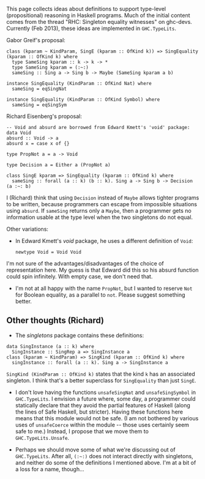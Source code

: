 
This page collects ideas about definitions to support type-level (propositional) reasoning in Haskell programs. Much of the initial content comes from the thread "RHC: Singleton equality witnesses" on ghc-devs. Currently (Feb 2013), these ideas are implemented in `GHC.TypeLits`.


Gabor Greif's proposal:

```wiki
class (kparam ~ KindParam, SingE (kparam :: OfKind k)) => SingEquality (kparam :: OfKind k) where
  type SameSing kparam :: k -> k -> *
  type SameSing kparam = (:~:)
  sameSing :: Sing a -> Sing b -> Maybe (SameSing kparam a b)

instance SingEquality (KindParam :: OfKind Nat) where
  sameSing = eqSingNat

instance SingEquality (KindParam :: OfKind Symbol) where
  sameSing = eqSingSym
```


Richard Eisenberg's proposal:

```wiki
-- Void and absurd are borrowed from Edward Kmett's 'void' package:
data Void
absurd :: Void -> a
absurd x = case x of {}

type PropNot a = a -> Void

type Decision a = Either a (PropNot a)

class SingE kparam => SingEquality (kparam :: OfKind k) where
  sameSing :: forall (a :: k) (b :: k). Sing a -> Sing b -> Decision (a :~: b)
```


I (Richard) think that using `Decision` instead of `Maybe` allows tighter programs to be written, because programmers can escape from impossible situations using `absurd`. If `sameSing` returns only a `Maybe`, then a programmer gets no information usable at the type level when the two singletons do not equal.


Other variations:

- In Edward Kmett's *void* package, he uses a different definition of `Void`:

  ```wiki
  newtype Void = Void Void
  ```


I'm not sure of the advantages/disadvantages of the choice of representation here. My guess is that Edward did this so his absurd function could spin infinitely. With empty case, we don't need that.

- I'm not at all happy with the name `PropNot`, but I wanted to reserve `Not` for Boolean equality, as a parallel to `not`. Please suggest something better.

## Other thoughts (Richard)

- The *singletons* package contains these definitions:

```wiki
data SingInstance (a :: k) where
  SingInstance :: SingRep a => SingInstance a
class (kparam ~ KindParam) => SingKind (kparam :: OfKind k) where
  singInstance :: forall (a :: k). Sing a -> SingInstance a
```

`SingKind (KindParam :: OfKind k)` states that the kind `k` has an associated singleton. I think that's a better superclass for `SingEquality` than just `SingE`.

- I don't love having the functions `unsafeSingNat` and `unsafeSingSymbol` in `GHC.TypeLits`. I envision a future where, some day, a programmer could statically declare that they avoid the partial features of Haskell (along the lines of Safe Haskell, but stricter). Having these functions here means that this module would not be safe. (I am not bothered by various uses of `unsafeCoerce` within the module -- those uses certainly seem safe to me.) Instead, I propose that we move them to `GHC.TypeLits.Unsafe`.

- Perhaps we should move some of what we're discussing out of `GHC.TypeLits`. After all, `(:~:)` does not interact directly with singletons, and neither do some of the definitions I mentioned above. I'm at a bit of a loss for a name, though...
